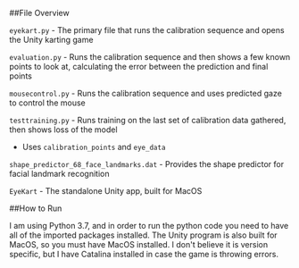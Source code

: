 ##File Overview

`eyekart.py` - The primary file that runs the calibration sequence and opens the Unity karting game

`evaluation.py` - Runs the calibration sequence and then shows a few known points to look at, calculating the error between the prediction and final points

`mousecontrol.py` - Runs the calibration sequence and uses predicted gaze to control the mouse

`testtraining.py` - Runs training on the last set of calibration data gathered, then shows loss of the model 
* Uses `calibration_points` and `eye_data`

`shape_predictor_68_face_landmarks.dat` - Provides the shape predictor for facial landmark recognition

`EyeKart` - The standalone Unity app, built for MacOS


##How to Run

I am using Python 3.7, and in order to run the python code you need to have all of the imported packages installed. The Unity program is also built for MacOS, so you must have MacOS installed. I don't believe it is version specific, but I have Catalina installed in case the game is throwing errors.
